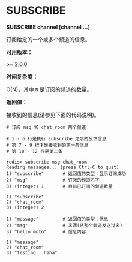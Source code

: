 
# SUBSCRIBE

**SUBSCRIBE channel [channel ...]**

订阅给定的一个或多个频道的信息。

**可用版本：**

&gt;= 2.0.0

**时间复杂度：**

O(N)，其中 `N` 是订阅的频道的数量。

**返回值：**

接收到的信息(请参见下面的代码说明)。

```
# 订阅 msg 和 chat_room 两个频道

# 1 - 6 行是执行 subscribe 之后的反馈信息
# 第 7 - 9 行才是接收到的第一条信息
# 第 10 - 12 行是第二条

redis> subscribe msg chat_room
Reading messages... (press Ctrl-C to quit)
1) "subscribe"       # 返回值的类型：显示订阅成功
2) "msg"             # 订阅的频道名字
3) (integer) 1       # 目前已订阅的频道数量

1) "subscribe"
2) "chat_room"
3) (integer) 2

1) "message"         # 返回值的类型：信息
2) "msg"             # 来源(从那个频道发送过来)
3) "hello moto"      # 信息内容

1) "message"
2) "chat_room"
3) "testing...haha"

```
